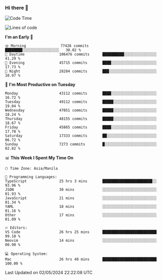 ### Hi there 👋

<!--START_SECTION:waka-->
![Code Time](http://img.shields.io/badge/Code%20Time-5%2C118%20hrs%2032%20mins-blue)

![Lines of code](https://img.shields.io/badge/From%20Hello%20World%20I%27ve%20Written-114.4%20million%20lines%20of%20code-blue)

**I'm an Early 🐤** 

```text
🌞 Morning                77426 commits       ████████░░░░░░░░░░░░░░░░░   30.02 % 
🌆 Daytime                106476 commits      ██████████░░░░░░░░░░░░░░░   41.29 % 
🌃 Evening                45715 commits       ████░░░░░░░░░░░░░░░░░░░░░   17.73 % 
🌙 Night                  28284 commits       ███░░░░░░░░░░░░░░░░░░░░░░   10.97 % 
```
📅 **I'm Most Productive on Tuesday** 

```text
Monday                   43112 commits       ████░░░░░░░░░░░░░░░░░░░░░   16.72 % 
Tuesday                  49112 commits       █████░░░░░░░░░░░░░░░░░░░░   19.04 % 
Wednesday                47051 commits       █████░░░░░░░░░░░░░░░░░░░░   18.24 % 
Thursday                 48155 commits       █████░░░░░░░░░░░░░░░░░░░░   18.67 % 
Friday                   45865 commits       ████░░░░░░░░░░░░░░░░░░░░░   17.78 % 
Saturday                 17333 commits       ██░░░░░░░░░░░░░░░░░░░░░░░   06.72 % 
Sunday                   7273 commits        █░░░░░░░░░░░░░░░░░░░░░░░░   02.82 % 
```


📊 **This Week I Spent My Time On** 

```text
🕑︎ Time Zone: Asia/Manila

💬 Programming Languages: 
TypeScript               25 hrs 3 mins       ███████████████████████░░   93.96 % 
JSON                     30 mins             ░░░░░░░░░░░░░░░░░░░░░░░░░   01.93 % 
JavaScript               21 mins             ░░░░░░░░░░░░░░░░░░░░░░░░░   01.34 % 
YAML                     18 mins             ░░░░░░░░░░░░░░░░░░░░░░░░░   01.16 % 
Other                    17 mins             ░░░░░░░░░░░░░░░░░░░░░░░░░   01.09 % 

🔥 Editors: 
VS Code                  26 hrs 25 mins      █████████████████████████   99.10 % 
Neovim                   14 mins             ░░░░░░░░░░░░░░░░░░░░░░░░░   00.90 % 

💻 Operating System: 
Mac                      26 hrs 40 mins      █████████████████████████   100.00 % 
```


 Last Updated on 02/05/2024 22:22:08 UTC
<!--END_SECTION:waka-->


<!--
**rad182/rad182** is a ✨ _special_ ✨ repository because its `README.md` (this file) appears on your GitHub profile.

Here are some ideas to get you started:

- 🔭 I’m currently working on ...
- 🌱 I’m currently learning ...
- 👯 I’m looking to collaborate on ...
- 🤔 I’m looking for help with ...
- 💬 Ask me about ...
- 📫 How to reach me: ...
- 😄 Pronouns: ...
- ⚡ Fun fact: ...
-->
